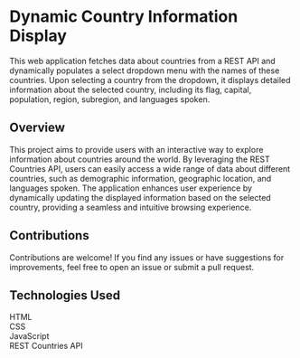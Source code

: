 # Dynamic Country Information Display
This web application fetches data about countries from a REST API and dynamically populates a select dropdown menu with the names of these countries. Upon selecting a country from the dropdown, it displays detailed information about the selected country, including its flag, capital, population, region, subregion, and languages spoken.
## Overview
This project aims to provide users with an interactive way to explore information about countries around the world. By leveraging the REST Countries API, users can easily access a wide range of data about different countries, such as demographic information, geographic location, and languages spoken. The application enhances user experience by dynamically updating the displayed information based on the selected country, providing a seamless and intuitive browsing experience.

## Contributions
Contributions are welcome! If you find any issues or have suggestions for improvements, feel free to open an issue or submit a pull request.

## Technologies Used
HTML<br>
CSS<br>
JavaScript<br>
REST Countries API<br>
